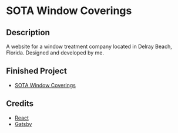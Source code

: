 # SOTA Window Coverings

## Description 

A website for a window treatment company located in Delray Beach, Florida. Designed and developed by me.

## Finished Project

* [SOTA Window Coverings](https://www.sotadecor.com/)

## Credits

* [React](https://www.react.dev/)
* [Gatsby](https://www.gatsbyjs.com/)